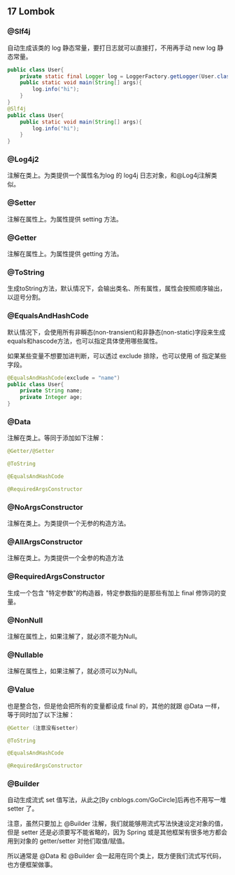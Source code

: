


## 17 Lombok
### @Slf4j
自动生成该类的 log 静态常量，要打日志就可以直接打，不用再手动 new log 静态常量。
```java
public class User{
    private static final Logger log = LoggerFactory.getLogger(User.class);
    public static void main(String[] args){
        log.info("hi");
    }
}
@Slf4j
public class User{
    public static void main(String[] args){
        log.info("hi");
    }
}
```
### @Log4j2
注解在类上。为类提供一个属性名为log 的 log4j 日志对象，和@Log4j注解类似。

### @Setter
注解在属性上。为属性提供 setting 方法。

### @Getter
注解在属性上。为属性提供 getting 方法。

### @ToString
生成toString方法，默认情况下，会输出类名、所有属性，属性会按照顺序输出，以逗号分割。

### @EqualsAndHashCode
默认情况下，会使用所有非瞬态(non-transient)和非静态(non-static)字段来生成equals和hascode方法，也可以指定具体使用哪些属性。

如果某些变量不想要加进判断，可以透过 exclude 排除，也可以使用 of 指定某些字段。
```java
@EqualsAndHashCode(exclude = "name")
public class User{
    private String name;
    private Integer age;
}
```

### @Data
注解在类上。等同于添加如下注解：
```java
@Getter/@Setter

@ToString

@EqualsAndHashCode

@RequiredArgsConstructor
```


### @NoArgsConstructor

注解在类上。为类提供一个无参的构造方法。

### @AllArgsConstructor

 注解在类上。为类提供一个全参的构造方法
### @RequiredArgsConstructor

生成一个包含 "特定参数"的构造器，特定参数指的是那些有加上 final 修饰词的变量。

### @NonNull
注解在属性上，如果注解了，就必须不能为Null。

### @Nullable
注解在属性上，如果注解了，就必须可以为Null。

### @Value
也是整合包，但是他会把所有的变量都设成 final 的，其他的就跟 @Data 一样，等于同时加了以下注解：
```java
@Getter (注意没有setter)

@ToString

@EqualsAndHashCode

@RequiredArgsConstructor
```

### @Builder
自动生成流式 set 值写法，从此之[By cnblogs.com/GoCircle]后再也不用写一堆 setter 了。

注意，虽然只要加上 @Builder 注解，我们就能够用流式写法快速设定对象的值，但是 setter 还是必须要写不能省略的，因为 Spring 或是其他框架有很多地方都会用到对象的 getter/setter 对他们取值/赋值。

所以通常是 @Data 和 @Builder 会一起用在同个类上，既方便我们流式写代码，也方便框架做事。
